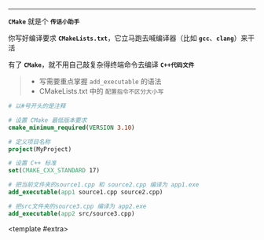 
---

<CCollapseGroup>

<CCollapse title="什么是 CMake？">

**`CMake`** 就是个 **`传话小助手`**

你写好编译要求 **`CMakeLists.txt`**，它立马跑去喊编译器（比如 **`gcc`**、**`clang`**）来干活

有了 **`CMake`**，就不用自己敲复杂得终端命令去编译 **`C++代码文件`**

</CCollapse>

<CCollapse title="CMakeLists.txt 需要掌握基本语法？">

> - 写​​需要重点掌握 `add_executable` 的语法
> - CMakeLists.txt 中的 ​`​配置指令不区分大小写`

```cmake
# 以#号开头的是注释

# 设置 CMake 最低版本要求
cmake_minimum_required(VERSION 3.10)

# 定义项目名称
project(MyProject)

# 设置 C++ 标准
set(CMAKE_CXX_STANDARD 17)

# 把当前文件夹的source1.cpp 和 source2.cpp 编译为 app1.exe
add_executable(app1 source1.cpp source2.cpp)

# 把src文件夹的source3.cpp 编译为 app2.exe
add_executable(app2 src/source3.cpp)
```

<template #extra>
    <CBadge text="重点" variant="outline" color="#ff4d4f" />
</template>

</CCollapse>


</CCollapseGroup>